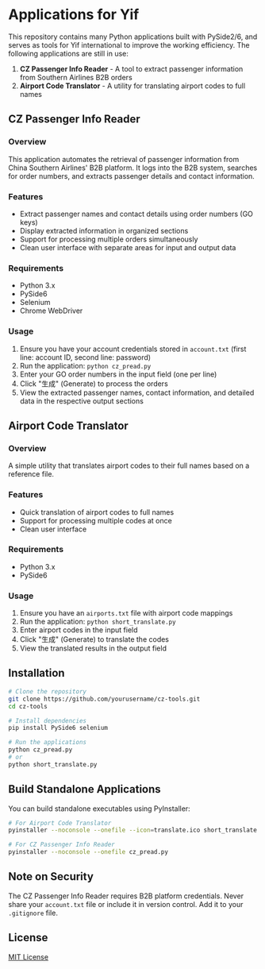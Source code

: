 # Applications for Yif

This repository contains many Python applications built with PySide2/6, and serves as tools for Yif international to improve the working efficiency. The following applications are still in use:

1. **CZ Passenger Info Reader** - A tool to extract passenger information from Southern Airlines B2B orders
2. **Airport Code Translator** - A utility for translating airport codes to full names

## CZ Passenger Info Reader

### Overview

This application automates the retrieval of passenger information from China Southern Airlines' B2B platform. It logs into the B2B system, searches for order numbers, and extracts passenger details and contact information.

### Features

- Extract passenger names and contact details using order numbers (GO keys)
- Display extracted information in organized sections
- Support for processing multiple orders simultaneously
- Clean user interface with separate areas for input and output data

### Requirements

- Python 3.x
- PySide6
- Selenium
- Chrome WebDriver

### Usage

1. Ensure you have your account credentials stored in `account.txt` (first line: account ID, second line: password)
2. Run the application: `python cz_pread.py`
3. Enter your GO order numbers in the input field (one per line)
4. Click "生成" (Generate) to process the orders
5. View the extracted passenger names, contact information, and detailed data in the respective output sections

## Airport Code Translator

### Overview

A simple utility that translates airport codes to their full names based on a reference file.

### Features

- Quick translation of airport codes to full names
- Support for processing multiple codes at once
- Clean user interface

### Requirements

- Python 3.x
- PySide6

### Usage

1. Ensure you have an `airports.txt` file with airport code mappings
2. Run the application: `python short_translate.py`
3. Enter airport codes in the input field
4. Click "生成" (Generate) to translate the codes
5. View the translated results in the output field

## Installation

```bash
# Clone the repository
git clone https://github.com/yourusername/cz-tools.git
cd cz-tools

# Install dependencies
pip install PySide6 selenium

# Run the applications
python cz_pread.py
# or
python short_translate.py
```

## Build Standalone Applications

You can build standalone executables using PyInstaller:

```bash
# For Airport Code Translator
pyinstaller --noconsole --onefile --icon=translate.ico short_translate.py

# For CZ Passenger Info Reader
pyinstaller --noconsole --onefile cz_pread.py
```

## Note on Security

The CZ Passenger Info Reader requires B2B platform credentials. Never share your `account.txt` file or include it in version control. Add it to your `.gitignore` file.

## License

[MIT License](LICENSE)
